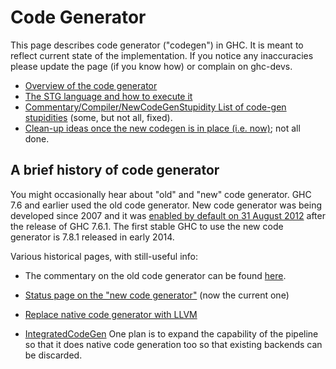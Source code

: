 # Code Generator


This page describes code generator ("codegen") in GHC. It is meant to reflect current state of the implementation. If you notice any inaccuracies please update the page (if you know how) or complain on ghc-devs.

- [Overview of the code generator](commentary/compiler/code-gen/overview)
- [The STG language and how to execute it](commentary/compiler/generated-code)
- [Commentary/Compiler/NewCodeGenStupidity List of code-gen stupidities](wiki-start) (some, but not all, fixed).
- [Clean-up ideas once the new codegen is in place (i.e. now)](commentary/compiler/new-code-gen/cleanup); not all done.

## A brief history of code generator


You might occasionally hear about "old" and "new" code generator. GHC 7.6 and earlier used the old code generator. New code generator was being developed since 2007 and it was [enabled by default on 31 August 2012](/trac/ghc/changeset/832077ca5393d298324cb6b0a2cb501e27209768/ghc) after the release of GHC 7.6.1. The first stable GHC to use the new code generator is 7.8.1 released in early 2014. 


Various historical pages, with still-useful info:

- The commentary on the old code generator can be found [here](commentary/compiler/old-code-gen).

- [Status page on the "new code generator"](commentary/compiler/new-code-gen) (now the current one)

- [Replace native code generator with LLVM](commentary/compiler/backends/llvm/replacing-ncg)

- [IntegratedCodeGen](commentary/compiler/integrated-code-gen) One plan is to expand the capability of the pipeline so that it does native code generation too so that existing backends can be discarded.
